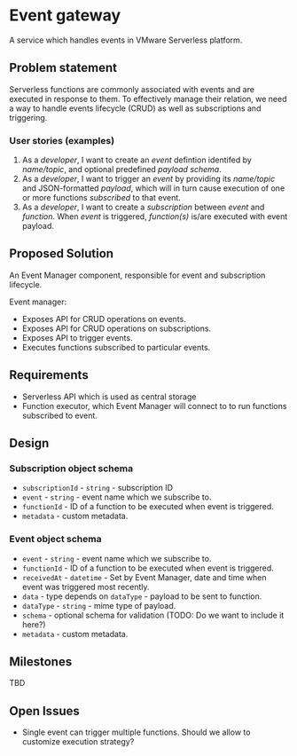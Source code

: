 # Event gateway

A service which handles events in VMware Serverless platform.

## Problem statement

Serverless functions are commonly associated with events and are executed in response to them. To effectively manage their relation, we need a way to handle events lifecycle (CRUD) as well as subscriptions and triggering.

### User stories (examples)

1. As a *developer*, I want to create an *event* defintion identifed by *name/topic*, and optional predefined *payload schema*.
2. As a *developer*, I want to trigger an *event* by providing its *name/topic* and JSON-formatted *payload*, which will in turn cause execution of one or more functions *subscribed* to that event.
3. As a *developer*, I want to create a *subscription* between *event* and *function*. When *event* is triggered, *function(s)* is/are executed with event payload. 

## Proposed Solution

An Event Manager component, responsible for event and subscription lifecycle. 

Event manager:
* Exposes API for CRUD operations on events.
* Exposes API for CRUD operations on subscriptions.
* Exposes API to trigger events.
* Executes functions subscribed to particular events.

## Requirements

* Serverless API which is used as central storage
* Function executor, which Event Manager will connect to to run functions subscribed to event.

## Design

### Subscription object schema
* `subscriptionId` - `string` - subscription ID
* `event` - `string` - event name which we subscribe to.
* `functionId` - ID of a function to be executed when event is triggered.
* `metadata` - custom metadata. 

### Event object schema
* `event` - `string` - event name which we subscribe to.
* `functionId` - ID of a function to be executed when event is triggered.
* `receivedAt` - `datetime` - Set by Event Manager, date and time when event was triggered most recently.
* `data` - type depends on `dataType` - payload to be sent to function.
* `dataType` - `string` - mime type of payload.
* `schema` - optional schema for validation (TODO: Do we want to include it here?)
* `metadata` - custom metadata. 

## Milestones

TBD

## Open Issues

* Single event can trigger multiple functions. Should we allow to customize execution strategy?
